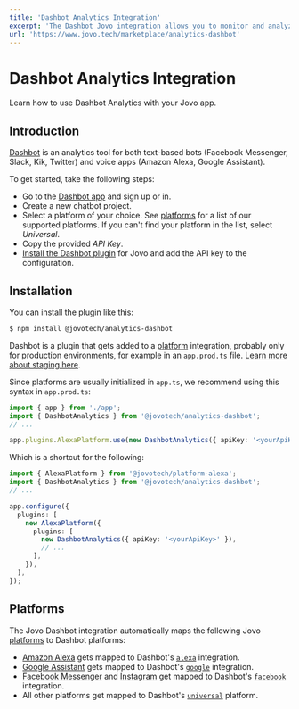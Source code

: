 ```yaml
---
title: 'Dashbot Analytics Integration'
excerpt: 'The Dashbot Jovo integration allows you to monitor and analyze conversations between your Jovo app and its users.'
url: 'https://www.jovo.tech/marketplace/analytics-dashbot'
---
```


# Dashbot Analytics Integration

Learn how to use Dashbot Analytics with your Jovo app.

## Introduction

[Dashbot](https://www.dashbot.io/) is an analytics tool for both text-based bots (Facebook Messenger, Slack, Kik, Twitter) and voice apps (Amazon Alexa, Google Assistant).

To get started, take the following steps:

- Go to the [Dashbot app](https://reports.dashbot.io/) and sign up or in.
- Create a new chatbot project.
- Select a platform of your choice. See [platforms](#platforms) for a list of our supported platforms. If you can't find your platform in the list, select _Universal_.
- Copy the provided _API Key_.
- [Install the Dashbot plugin](#installation) for Jovo and add the API key to the configuration.

## Installation

You can install the plugin like this:

```sh
$ npm install @jovotech/analytics-dashbot
```

Dashbot is a plugin that gets added to a [platform](https://www.jovo.tech/docs/platforms) integration, probably only for production environments, for example in an `app.prod.ts` file. [Learn more about staging here](https://www.jovo.tech/docs/staging).

Since platforms are usually initialized in `app.ts`, we recommend using this syntax in `app.prod.ts`:

```typescript
import { app } from './app';
import { DashbotAnalytics } from '@jovotech/analytics-dashbot';
// ...

app.plugins.AlexaPlatform.use(new DashbotAnalytics({ apiKey: '<yourApiKey>' }));
```

Which is a shortcut for the following:

```typescript
import { AlexaPlatform } from '@jovotech/platform-alexa';
import { DashbotAnalytics } from '@jovotech/analytics-dashbot';
// ...

app.configure({
  plugins: [
    new AlexaPlatform({
      plugins: [
        new DashbotAnalytics({ apiKey: '<yourApiKey>' }),
        // ...
      ],
    }),
  ],
});
```

## Platforms

The Jovo Dashbot integration automatically maps the following Jovo [platforms](https://www.jovo.tech/docs/platforms) to Dashbot platforms:

- [Amazon Alexa](https://www.jovo.tech/marketplace/platform-alexa) gets mapped to Dashbot's [`alexa`](https://docs.dashbot.io/platforms/alexa) integration.
- [Google Assistant](https://www.jovo.tech/marketplace/platform-googleassistant) gets mapped to Dashbot's [`google`](https://docs.dashbot.io/platforms/google) integration.
- [Facebook Messenger](https://www.jovo.tech/marketplace/platform-facebookmessenger) and [Instagram](https://www.jovo.tech/marketplace/platform-instagram) get mapped to Dashbot's [`facebook`](https://docs.dashbot.io/platforms/facebook) integration.
- All other platforms get mapped to Dashbot's [`universal`](https://docs.dashbot.io/platforms/universal) platform.
